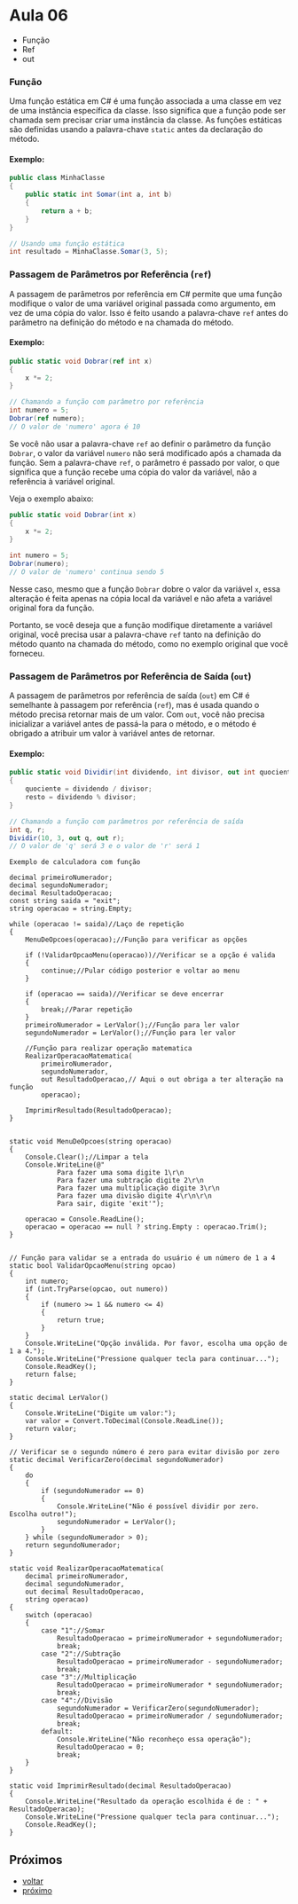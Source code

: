 # Aula 06

- Função
- Ref
- out

### Função

Uma função estática em C# é uma função associada a uma classe em vez de uma instância específica da classe. 
Isso significa que a função pode ser chamada sem precisar criar uma instância da classe. 
As funções estáticas são definidas usando a palavra-chave `static` antes da declaração do método.

#### Exemplo:
```csharp
public class MinhaClasse
{
    public static int Somar(int a, int b)
    {
        return a + b;
    }
}

// Usando uma função estática
int resultado = MinhaClasse.Somar(3, 5);
```

### Passagem de Parâmetros por Referência (`ref`)

A passagem de parâmetros por referência em C# permite que uma função modifique o valor de uma variável original passada como argumento, em vez de uma cópia do valor. Isso é feito usando a palavra-chave `ref` antes do parâmetro na definição do método e na chamada do método.

#### Exemplo:
```csharp
public static void Dobrar(ref int x)
{
    x *= 2;
}

// Chamando a função com parâmetro por referência
int numero = 5;
Dobrar(ref numero);
// O valor de 'numero' agora é 10
```
Se você não usar a palavra-chave `ref` ao definir o parâmetro da função `Dobrar`, o valor da variável `numero` não será modificado após a chamada da função. Sem a palavra-chave `ref`, o parâmetro é passado por valor, o que significa que a função recebe uma cópia do valor da variável, não a referência à variável original.

Veja o exemplo abaixo:

```csharp
public static void Dobrar(int x)
{
    x *= 2;
}

int numero = 5;
Dobrar(numero);
// O valor de 'numero' continua sendo 5
```

Nesse caso, mesmo que a função `Dobrar` dobre o valor da variável `x`, essa alteração é feita apenas na cópia local da variável e não afeta a variável original fora da função.

Portanto, se você deseja que a função modifique diretamente a variável original, você precisa usar a palavra-chave `ref` tanto na definição do método quanto na chamada do método, como no exemplo original que você forneceu.

### Passagem de Parâmetros por Referência de Saída (`out`)

A passagem de parâmetros por referência de saída (`out`) em C# é semelhante à passagem por referência (`ref`), mas é usada quando o método precisa retornar mais de um valor. Com `out`, você não precisa inicializar a variável antes de passá-la para o método, e o método é obrigado a atribuir um valor à variável antes de retornar.

#### Exemplo:
```csharp
public static void Dividir(int dividendo, int divisor, out int quociente, out int resto)
{
    quociente = dividendo / divisor;
    resto = dividendo % divisor;
}

// Chamando a função com parâmetros por referência de saída
int q, r;
Dividir(10, 3, out q, out r);
// O valor de 'q' será 3 e o valor de 'r' será 1
```

```
Exemplo de calculadora com função 

decimal primeiroNumerador;
decimal segundoNumerador;
decimal ResultadoOperacao;
const string saida = "exit";
string operacao = string.Empty;

while (operacao != saida)//Laço de repetição
{
    MenuDeOpcoes(operacao);//Função para verificar as opções

    if (!ValidarOpcaoMenu(operacao))//Verificar se a opção é valida
    {
        continue;//Pular código posterior e voltar ao menu
    }

    if (operacao == saida)//Verificar se deve encerrar
    {
        break;//Parar repetição
    }
    primeiroNumerador = LerValor();//Função para ler valor
    segundoNumerador = LerValor();//Função para ler valor
    
    //Função para realizar operação matematica
    RealizarOperacaoMatematica(
        primeiroNumerador, 
        segundoNumerador,
        out ResultadoOperacao,// Aqui o out obriga a ter alteração na função
        operacao);

    ImprimirResultado(ResultadoOperacao);
}


static void MenuDeOpcoes(string operacao)
{
    Console.Clear();//Limpar a tela
    Console.WriteLine(@"
            Para fazer uma soma digite 1\r\n
            Para fazer uma subtração digite 2\r\n
            Para fazer uma multiplicação digite 3\r\n
            Para fazer uma divisão digite 4\r\n\r\n
            Para sair, digite 'exit'");

    operacao = Console.ReadLine();
    operacao = operacao == null ? string.Empty : operacao.Trim();
}


// Função para validar se a entrada do usuário é um número de 1 a 4
static bool ValidarOpcaoMenu(string opcao)
{
    int numero;
    if (int.TryParse(opcao, out numero))
    {
        if (numero >= 1 && numero <= 4)
        {
            return true;
        }
    }
    Console.WriteLine("Opção inválida. Por favor, escolha uma opção de 1 a 4.");
    Console.WriteLine("Pressione qualquer tecla para continuar...");
    Console.ReadKey();
    return false;
}

static decimal LerValor()
{
    Console.WriteLine("Digite um valor:");
    var valor = Convert.ToDecimal(Console.ReadLine());
    return valor;
}

// Verificar se o segundo número é zero para evitar divisão por zero
static decimal VerificarZero(decimal segundoNumerador)
{
    do
    {
        if (segundoNumerador == 0)
        {
            Console.WriteLine("Não é possível dividir por zero. Escolha outro!");
            segundoNumerador = LerValor();
        }
    } while (segundoNumerador > 0);
    return segundoNumerador;
}

static void RealizarOperacaoMatematica(
    decimal primeiroNumerador, 
    decimal segundoNumerador,
    out decimal ResultadoOperacao,
    string operacao)
{
    switch (operacao)
    {
        case "1"://Somar
            ResultadoOperacao = primeiroNumerador + segundoNumerador;
            break;
        case "2"://Subtração
            ResultadoOperacao = primeiroNumerador - segundoNumerador;
            break;
        case "3"://Multiplicação
            ResultadoOperacao = primeiroNumerador * segundoNumerador;
            break;
        case "4"://Divisão                 
            segundoNumerador = VerificarZero(segundoNumerador);
            ResultadoOperacao = primeiroNumerador / segundoNumerador;
            break;
        default:
            Console.WriteLine("Não reconheço essa operação");
            ResultadoOperacao = 0;
            break;
    }
}

static void ImprimirResultado(decimal ResultadoOperacao)
{
    Console.WriteLine("Resultado da operação escolhida é de : " + ResultadoOperacao);
    Console.WriteLine("Pressione qualquer tecla para continuar...");
    Console.ReadKey();
}
```

## Próximos

- [voltar](../README.md)
- [próximo](aula07.md)
